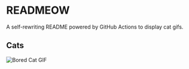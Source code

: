 # READMEOW

A self-rewriting README powered by GitHub Actions to display cat gifs.

## Cats

![Bored Cat GIF](https://media3.giphy.com/media/v1.Y2lkPTlhY2QwMmRhN2ptYThwbzM3dW9tMmVvcGNtOGp0amNmd21kenF3Zm1ndXl6c21tdCZlcD12MV9naWZzX3NlYXJjaCZjdD1n/mlvseq9yvZhba/200.gif)
